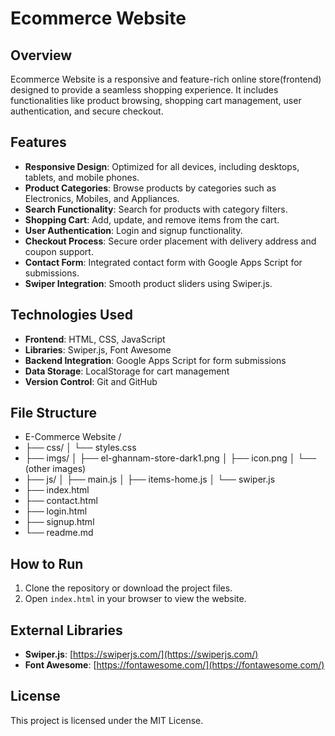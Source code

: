# Ecommerce Website 

## Overview
Ecommerce Website is a responsive and feature-rich online store(frontend) designed to provide a seamless shopping experience. It includes functionalities like product browsing, shopping cart management, user authentication, and secure checkout.

## Features
- **Responsive Design**: Optimized for all devices, including desktops, tablets, and mobile phones.
- **Product Categories**: Browse products by categories such as Electronics, Mobiles, and Appliances.
- **Search Functionality**: Search for products with category filters.
- **Shopping Cart**: Add, update, and remove items from the cart.
- **User Authentication**: Login and signup functionality.
- **Checkout Process**: Secure order placement with delivery address and coupon support.
- **Contact Form**: Integrated contact form with Google Apps Script for submissions.
- **Swiper Integration**: Smooth product sliders using Swiper.js.

## Technologies Used
- **Frontend**: HTML, CSS, JavaScript
- **Libraries**: Swiper.js, Font Awesome
- **Backend Integration**: Google Apps Script for form submissions
- **Data Storage**: LocalStorage for cart management
- **Version Control**: Git and GitHub

## File Structure
- E-Commerce Website /
- ├── css/ │ └── styles.css 
- ├── imgs/ │ ├── el-ghannam-store-dark1.png │ ├── icon.png │ └── (other images) 
- ├── js/ │ ├── main.js │ ├── items-home.js │ └── swiper.js 
- ├── index.html 
- ├── contact.html 
- ├── login.html 
- ├── signup.html 
- └── readme.md

## How to Run
1. Clone the repository or download the project files.
2. Open `index.html` in your browser to view the website.

## External Libraries
- **Swiper.js**: [https://swiperjs.com/](https://swiperjs.com/)
- **Font Awesome**: [https://fontawesome.com/](https://fontawesome.com/)

## License
This project is licensed under the MIT License.
